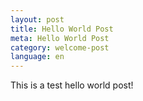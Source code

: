 ```yaml
---
layout: post
title: Hello World Post
meta: Hello World Post
category: welcome-post
language: en
---
```


This is a test hello world post!
